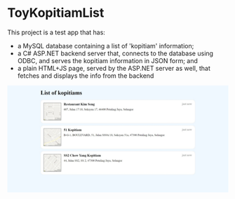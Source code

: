 # ToyKopitiamList

This project is a test app that has:
- a MySQL database containing a list of 'kopitiam' information;
- a C# ASP.NET backend server that, connects to the database using ODBC, and serves the kopitiam information in JSON form; and
- a plain HTML+JS page, served by the ASP.NET server as well, that fetches and displays the info from the backend

![Screenshot of the HTML page, 'List of kopitiams' above three row cards, each showing a place name and its address, some timestamp ago in the corner, and a map thumbnail leftmost in the card. For example, "51 Kopitiam" in "Jalan SS9A/18", "2 minutes ago", and basically the jalan map in the area.](Screenshot.jpeg)